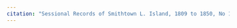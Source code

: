 ```yaml
---
citation: "Sessional Records of Smithtown L. Island, 1809 to 1850, No 11, U.S., Presbyterian Church Records, 1701-1970, Philadelphia PA, p22, ancestry.com."
---
```



